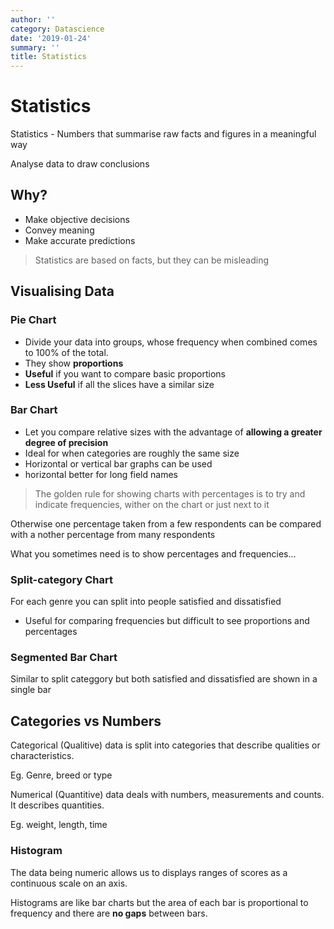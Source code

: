```yaml
---
author: ''
category: Datascience
date: '2019-01-24'
summary: ''
title: Statistics
---
```

# Statistics

Statistics - Numbers that summarise raw facts and figures in a meaningful way

Analyse data to draw conclusions

## Why?

* Make objective decisions
* Convey meaning
* Make accurate predictions

> Statistics are based on facts, but they can be misleading

## Visualising Data

### Pie Chart

* Divide your data into groups, whose frequency when combined comes to 100% of the total.
* They show __proportions__
* **Useful** if you want to compare basic proportions
* **Less Useful** if all the slices have a similar size

### Bar Chart

* Let you compare relative sizes with the advantage of **allowing a greater degree of precision**
* Ideal for when categories are roughly the same size
* Horizontal or vertical bar graphs can be used
* horizontal better for long field names

> The golden rule for showing charts with percentages is to try and indicate frequencies, wither on the chart or just next to it

Otherwise one percentage taken from a few respondents can be compared with a nother percentage from many respondents

What you sometimes need is to show percentages and frequencies...

### Split-category Chart

For each genre you can split into people satisfied and dissatisfied

* Useful for comparing frequencies but difficult to see proportions and percentages

### Segmented Bar Chart

Similar to split categgory but both satisfied and dissatisfied are shown in a single bar

## Categories vs Numbers

Categorical (Qualitive) data is split into categories that describe qualities or characteristics.

Eg. Genre, breed or type

Numerical (Quantitive) data deals with numbers, measurements and counts. It describes quantities.

Eg. weight, length, time

### Histogram

The data being numeric allows us to displays ranges of scores as a continuous scale on an axis.

Histograms are like bar charts but the area of each bar is proportional to frequency and there are **no gaps** between bars.




